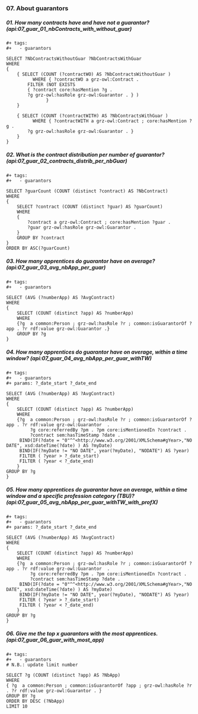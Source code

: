 ### 07. About guarantors 

##### 01. How many contracts have and have not a guarantor? (api:07_guar_01_nbContracts_with_without_guar)
```sparql
#+ tags:
#+   - guarantors

SELECT ?NbContractsWithoutGuar ?NbContractsWithGuar 
WHERE
{
	{ SELECT (COUNT (?contractWO) AS ?NbContractsWithoutGuar )
          WHERE { ?contractWO a grz-owl:Contract . 
		FILTER (NOT EXISTS 
		{ ?contract core:hasMention ?g .
	  	?g grz-owl:hasRole grz-owl:Guarantor . } ) 
               }
	}

	{ SELECT (COUNT (?contractWITH) AS ?NbContractsWithGuar )
          WHERE { ?contractWITH a grz-owl:Contract ; core:hasMention ?g .
	  	?g grz-owl:hasRole grz-owl:Guarantor . }
	}
}
```


##### 02. What is the contract distribution per number of guarantor?  (api:07_guar_02_contracts_distrib_per_nbGuar)
```sparql
#+ tags:
#+   - guarantors

SELECT ?guarCount (COUNT (distinct ?contract) AS ?NbContract)
WHERE 
{ 
	SELECT ?contract (COUNT (distinct ?guar) AS ?guarCount)
	WHERE 
	{ 
	    ?contract a grz-owl:Contract ; core:hasMention ?guar . 
	    ?guar grz-owl:hasRole grz-owl:Guarantor . 
	} 
	GROUP BY ?contract 
} 
ORDER BY ASC(?guarCount)
```

##### 03. How many apprentices do guarantor have on average? (api:07_guar_03_avg_nbApp_per_guar)
```sparql
#+ tags:
#+   - guarantors

SELECT (AVG (?numberApp) AS ?AvgContract)
WHERE
{
	SELECT (COUNT (distinct ?app) AS ?numberApp)
	WHERE
	{?g  a common:Person ; grz-owl:hasRole ?r ; common:isGuarantorOf ?app . ?r rdf:value grz-owl:Guarantor .}
	GROUP BY ?g
}
```

##### 04. How many apprentices do guarantor have on average, within a time window? (api:07_guar_04_avg_nbApp_per_guar_withTW)
```sparql
#+ tags:
#+   - guarantors
#+ params: ?_date_start ?_date_end

SELECT (AVG (?numberApp) AS ?AvgContract)
WHERE
{
	SELECT (COUNT (distinct ?app) AS ?numberApp) 
	WHERE
	{?g  a common:Person ; grz-owl:hasRole ?r ; common:isGuarantorOf ?app . ?r rdf:value grz-owl:Guarantor  .
         ?g core:referredBy ?pm . ?pm core:isMentionedIn ?contract .
    	 ?contract sem:hasTimeStamp ?date . 
	 BIND(IF(?date = "0"^^<http://www.w3.org/2001/XMLSchema#gYear>,"NO DATE", xsd:dateTime(?date) ) AS ?myDate) 
	 BIND(IF(?myDate != "NO DATE", year(?myDate), "NODATE") AS ?year)
	 FILTER ( ?year > ?_date_start)
	 FILTER ( ?year < ?_date_end)
	}
GROUP BY ?g
}
```
##### 05. How many apprentices do guarantor have on average, within a time window and a specific profession category (TBU)? (api:07_guar_05_avg_nbApp_per_guar_withTW_with_profX)
```sparql
#+ tags:
#+   - guarantors
#+ params: ?_date_start ?_date_end

SELECT (AVG (?numberApp) AS ?AvgContract)
WHERE
{
	SELECT (COUNT (distinct ?app) AS ?numberApp) 
	WHERE
	{?g  a common:Person ; grz-owl:hasRole ?r ; common:isGuarantorOf ?app . ?r rdf:value grz-owl:Guarantor  .
         ?g core:referredBy ?pm . ?pm core:isMentionedIn ?contract .
    	 ?contract sem:hasTimeStamp ?date . 
	 BIND(IF(?date = "0"^^<http://www.w3.org/2001/XMLSchema#gYear>,"NO DATE", xsd:dateTime(?date) ) AS ?myDate) 
	 BIND(IF(?myDate != "NO DATE", year(?myDate), "NODATE") AS ?year)
	 FILTER ( ?year > ?_date_start)
	 FILTER ( ?year < ?_date_end)
	}
GROUP BY ?g
}
```

##### 06. Give me the top x guarantors with the most apprentices. (api:07_guar_06_guar_with_most_app)
```sparql
#+ tags:
#+   - guarantors
# N.B.: update limit number 

SELECT ?g (COUNT (distinct ?app) AS ?NbApp)
WHERE
{ ?g  a common:Person ; common:isGuarantorOf ?app ; grz-owl:hasRole ?r . ?r rdf:value grz-owl:Guarantor . }
GROUP BY ?g
ORDER BY DESC (?NbApp)
LIMIT 10
```





